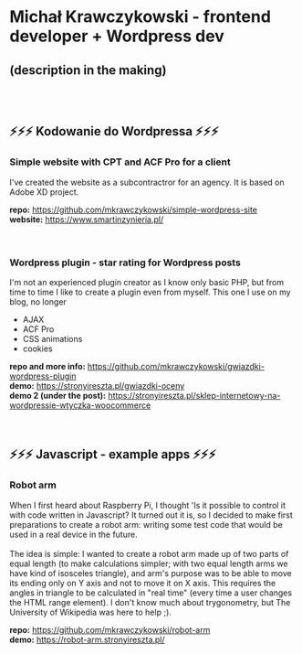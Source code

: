 # Michał Krawczykowski - frontend developer + Wordpress dev
## (description in the making)
<br><br>
## ⚡⚡⚡ Kodowanie do Wordpressa ⚡⚡⚡
### Simple website with CPT and ACF Pro for a client
I've created the website as a subcontractror for an agency. It is based on Adobe XD project.

<strong>repo:</strong> https://github.com/mkrawczykowski/simple-wordpress-site<br>
<strong>website:</strong> https://www.smartinzynieria.pl/
<br>
<br>
<br>
### Wordpress plugin - star rating for Wordpress posts
I'm not an experienced plugin creator as I know only basic PHP, but from time to time I like to create a plugin even from myself. This one I use on my blog, no longer 
- AJAX
- ACF Pro
- CSS animations
- cookies

<strong>repo and more info:</strong> https://github.com/mkrawczykowski/gwiazdki-wordpress-plugin<br>
<strong>demo:</strong> https://stronyireszta.pl/gwiazdki-oceny<br>
<strong>demo 2 (under the post):</strong> https://stronyireszta.pl/sklep-internetowy-na-wordpressie-wtyczka-woocommerce
<br>
<br>
<br>

## ⚡⚡⚡ Javascript - example apps ⚡⚡⚡
### Robot arm
When I first heard about Raspberry Pi, I thought 'Is it possible to control it with code written in Javascript? It turned out it is, so I decided to make first preparations to create a robot arm: writing some test code that would be used in a real device in the future.<br><br>
The idea is simple: I wanted to create a robot arm made up of two parts of equal length (to make calculations simpler; with two equal length arms we have kind of isosceles triangle), and arm's purpose was to be able to move its ending only on Y axis and not to move it on X axis. This requires the angles in triangle to be calculated in "real time" (every time a user changes the HTML range element). I don't know much about trygonometry, but The University of Wikipedia was here to help ;).

<strong>repo:</strong> https://github.com/mkrawczykowski/robot-arm<br>
<strong>demo:</strong> https://robot-arm.stronyireszta.pl/

